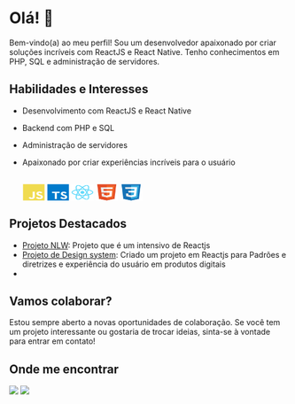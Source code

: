 # Olá! 👋

Bem-vindo(a) ao meu perfil! Sou um desenvolvedor apaixonado por criar soluções incríveis com ReactJS e React Native. Tenho conhecimentos em PHP, SQL e administração de servidores. 

## Habilidades e Interesses

- Desenvolvimento com ReactJS e React Native
- Backend com PHP e SQL
- Administração de servidores
- Apaixonado por criar experiências incríveis para o usuário

  <div style="display: inline_block"><br>
  <img align="center" alt="Rafa-Js" height="30" width="40" src="https://raw.githubusercontent.com/devicons/devicon/master/icons/javascript/javascript-plain.svg">
  <img align="center" alt="Rafa-Ts" height="30" width="40" src="https://raw.githubusercontent.com/devicons/devicon/master/icons/typescript/typescript-plain.svg">
  <img align="center" alt="Rafa-React" height="30" width="40" src="https://raw.githubusercontent.com/devicons/devicon/master/icons/react/react-original.svg">
  <img align="center" alt="Rafa-HTML" height="30" width="40" src="https://raw.githubusercontent.com/devicons/devicon/master/icons/html5/html5-original.svg">
  <img align="center" alt="Rafa-CSS" height="30" width="40" src="https://raw.githubusercontent.com/devicons/devicon/master/icons/css3/css3-original.svg">
</div>

## Projetos Destacados

- [Projeto NLW](https://github.com/andrecesarlino/NLWSpacetimeWeb): Projeto que é um intensivo de Reactjs
- [Projeto de Design system](https://github.com/andrecesarlino/designSystem): Criado um projeto em Reactjs para Padrões e diretrizes e experiência do usuário em produtos digitais
- 
## Vamos colaborar?

Estou sempre aberto a novas oportunidades de colaboração. Se você tem um projeto interessante ou gostaria de trocar ideias, sinta-se à vontade para entrar em contato!

## Onde me encontrar

  <div> 
  <a href = "mailto:andreclino@gmail.com"><img src="https://img.shields.io/badge/-Gmail-%23333?style=for-the-badge&logo=gmail&logoColor=white" target="_blank"></a>
  <a href="www.linkedin.com/in/andre-cesar-l-050a42b3" target="_blank"><img src="https://img.shields.io/badge/-LinkedIn-%230077B5?style=for-the-badge&logo=linkedin&logoColor=white" target="_blank"></a> 
  
</div>
